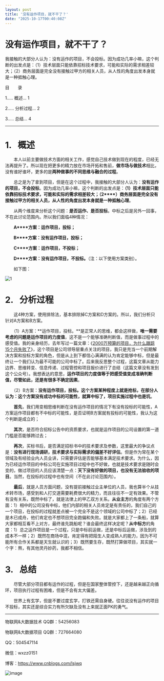 ```yaml
---
layout: post
title: '没有运作项目，就不干了？'
date: "2025-10-17T00:40:08Z"
---
```

没有运作项目，就不干了？
============

我接触的大部分人认为：没有运作的项目，不会投标。因为成功几率小嘛，这个判断的出发点是：（1）技术层面只能依靠招标技术要求，可能和实际的需求相差较大；（2）商务层面是完全没有接触过甲方的相关人员，从人性的角度出发本身就是一种抵触心理。

目       录

1..... 概述... 1

2..... 分析过程... 2

3..... 总结... 4

* * *

1.   概述
=======

　　本人以前主要做技术方面的相关工作，感觉自己技术做到现在的程度，已经无法再提升了。所以现在把更多的精力放在市场开拓和售前，**做市场与做技术**相比，没有谁好谁坏，更多的是**两种做事的不同思维与融合的过程**。

　　总之是为了拿到项目，但是在这个过程中，我接触的大部分人认为：**没有运作的项目，不会投标**。因为成功几率小嘛，这个判断的出发点是：**（****1****）技术层面只能依靠招标技术要求，可能和实际的需求相差较大；（2****）商务层面是完全没有接触过甲方的相关人员，从人性的角度出发本身就是一种抵触心理**。

　　从两个维度来分析这个问题：**是否运作、是否投标**。中标之后是另外一回事，不在此讨论范围内。所以我们面临4种情况：

　　**A****方案：运作项目，投标；**

　　**B****方案：没有运作项目，投标；**

　　**C****方案：运作项目，不投标；**

　　**D****方案：没有运作项目，不投标。**（注：以下使用方案类别）。

　　如下图：

![1](https://img2024.cnblogs.com/blog/279374/202510/279374-20251016154315680-1579152293.png) 

2.   分析过程
=========

　　这4种方案，使用排除法，基本排除掉C方案和D方案的。所以，我们分析只针对A方案和B方案。

　　（1）A方案：**运作项目，投标。**是正常人的思维，都会这样做，**唯一需要考虑的问题是运作项目的力度值**，这不是一个能够准确判断值，而是做事过程中的感受值。我的亲身经历，去年写过一篇文章：《[2000万预算的项目，为什么跟踪15个月失败了](http://www.ineuos.net)》，这个项目是公司领导层重点关注的项目，我只是充当一个前期解决方案和投标方案的角色，但是从上到下都信心满满的认为肯定能够中标，但是最终让一个我们认为最不可能的公司中标了。后来我反思整个过程，这篇文章从能力边界、思维转变、信息传递、过程管控和项目报价进行了总结（这篇文章没有发到这个公众号）。我想表达的意思，**运作项目的力度值等于把感受值变成准确判断值，尽管如此，还是有很多不确定因素**。

　　（2）B方案：**没有运作项目，投标。这个方案某种程度上就是抢标，在部分人认为：这个方案没有成功中标的可能性，就算中标了，项目实施过程中也是坑**。

　　**首先**，我们用变相思维判断在没有运作项目的情况下有没有投标的可能性，A方案运作项目都有不中标的可能性，是否证明B方案就有投标的可能性，我认为这个判断是成立的；

　　**其次**，是否符合招标公告中的资质要求，也就是运作项目的公司设置的第一道门槛是否能够跨过去；

　　**再次**，买标书后，是否满足招标书中的技术要求及参数，这里最大的争议点是：**没有进行现场调研，技术要求与实际需求的偏差不好评估**。但是作为常在某个领域及有经验业内人员业讲，只需要评估是否能够基本满足技术要求。为什么，因为已经运作项目的中标公司在实施项目过程中也不好做，也就是技术要求是随时会变的，做过项目的人员应该清楚一点：**天下没有好做的项目，也没有无法验收的项目**。当然，在投标的过程中也有空间（不在此讨论范围内）。

　　**最后**，就是人员方面问题，没有提前接触过业主单位的人员，我也算半个从技术转市场，感受到和人打交道需要耗费很大的精力，而且往往不一定有效果。不管有没有关系，既然中标了，就是法律上的甲乙双方关系。**从业主方**的角度有两个方面：1）相中的公司没有中标，他们内部的相关人员肯定是有责任的，我们自己的一个项目，在投标的过程就差点被一个完全不是这个领域的公司中标了；2）已经是木已成舟，他们肯定也不想项目完全跑偏和失败。就是大家都上了一条船，就算大家都相互看不上对方，最终谁先跳船呢？谁会最终这样决定呢？**从中标方**的角度：1）总之运作项目是一个过程，只是中标前运做，还是中标后运做，涉及到的成本不一样；2）既然在商场中混，肯定得有把陌生人变成熟人的能力，因为不可能所有合作关系都是天生就认识的；3）既然要生存，既然打算做项目，其实就一个字：熬，有其他灵丹妙药，我都不相信。

3.   总结
=======

　　尽管大部分项目都有运作的过程，但是在国家整体管控下，还是越来越正向循环，项目执行过程有困难，但是不会有太大偏差。

　　世界上有玄学，但是不要过度玄学，打铁还需自身硬。往往说没有运作的项目不投标，其实还是综合实力有所欠缺及没有上来就正面PK的勇气。

* * *

物联网&大数据技术 QQ群：54256083

物联网&大数据项目 QQ群：727664080

QQ：504547114

微信：wxzz0151

博客：https://www.cnblogs.com/lsjwq

![image](https://img2024.cnblogs.com/blog/279374/202509/279374-20250924180005285-1427975355.png)